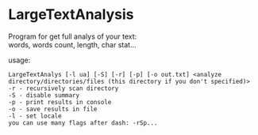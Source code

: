 # LargeTextAnalysis
Program for get full analys of your text:  
words, words count, length, char stat...

usage:  
```
LargeTextAnalys [-l ua] [-S] [-r] [-p] [-o out.txt] <analyze directory/directories/files (this directory if you don't specified)>  
-r - recursively scan directory
-S - disable summary
-p - print results in console
-o - save results in file
-l - set locale
you can use many flags after dash: -rSp...
```


